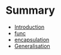 # Summary

* [Introduction](README.md)
* [func](func.md)
* [encapsulation](encapsulation.md)
* [Generalisation](generalisation.md)

